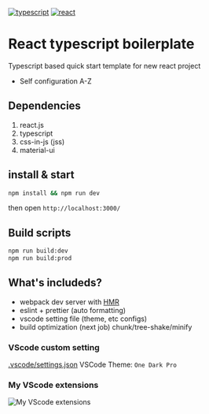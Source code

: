 <!--
    Webpack configuration referrence.
    https://typescript-kr.github.io/pages/tutorials/react-&-webpack.html

    eslint + prettier configuration referrence.
    https://www.robertcooper.me/using-eslint-and-prettier-in-a-typescript-project
 -->

[![typescript][typescript]][typescript-url] [![react][react]][react-url]

# React typescript boilerplate
Typescript based quick start template for new react project

- Self configuration A-Z

## Dependencies

<ol>
  <li>react.js</li>
  <li>typescript</li>
  <li>css-in-js (jss)</li>
  <li>material-ui</li>
</ol>

## install & start

```sh
npm install && npm run dev
```

then open `http://localhost:3000/`

## Build scripts

```sh
npm run build:dev
npm run build:prod
```

## What's includeds?

- webpack dev server with [HMR][hmr-url]
- eslint + prettier (auto formatting)
- vscode setting file (theme, etc configs)
- build optimization (next job)
  chunk/tree-shake/minify

### VScode custom setting

[.vscode/settings.json](./docs/vscode_settings.json.md)
VSCode Theme: `One Dark Pro`

### My VScode extensions

![My VScode extensions](docs/extensions_capture.png)

[node]: https://img.shields.io/badge/node-^12.18.3-green
[node-url]: https://nodejs.org/en/
[npm]: https://img.shields.io/badge/npm-^6.14.6-red
[npm-url]: https://npmjs.com/package/npm
[typescript]: https://img.shields.io/badge/typescript-^4.0.2-blue
[typescript-url]: https://www.npmjs.com/package/typescript
[react]: https://img.shields.io/badge/react-^16.13.1-blue
[react-url]: https://www.npmjs.com/package/react
[hmr-url]: https://webpack.js.org/concepts/hot-module-replacement
